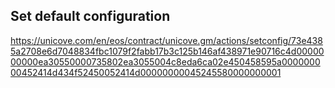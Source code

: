 ## Set default configuration

https://unicove.com/en/eos/contract/unicove.gm/actions/setconfig/73e4385a2708e6d7048834fbc1079f2fabb17b3c125b146af438971e90716c4d0000000000ea30550000735802ea3055004c8eda6ca02e450458595a000000000452414d434f52450052414d00000000045245580000000001
